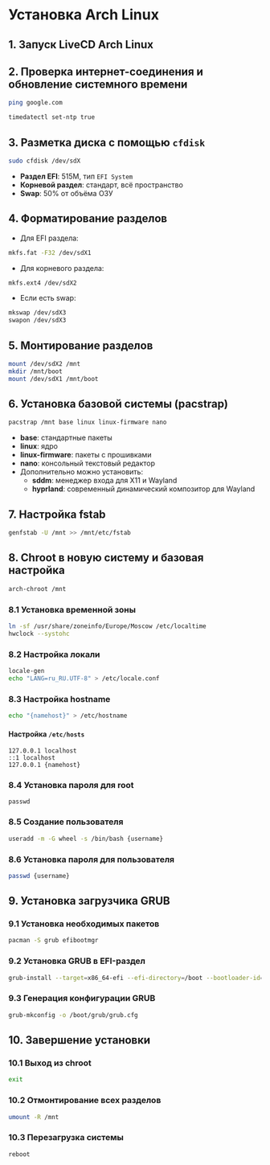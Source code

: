# Установка Arch Linux

## 1. Запуск LiveCD Arch Linux

## 2. Проверка интернет-соединения и обновление системного времени
```bash
ping google.com
```

```bash
timedatectl set-ntp true
```

## 3. Разметка диска с помощью `cfdisk`
```bash
sudo cfdisk /dev/sdX
```
- **Раздел EFI**: 515M, тип `EFI System`
- **Корневой раздел**: стандарт, всё пространство
- **Swap**: 50% от объёма ОЗУ

## 4. Форматирование разделов
- Для EFI раздела:
```bash
mkfs.fat -F32 /dev/sdX1
```
- Для корневого раздела:
```bash
mkfs.ext4 /dev/sdX2
```
- Если есть swap:
```bash
mkswap /dev/sdX3
swapon /dev/sdX3
```

## 5. Монтирование разделов
```bash
mount /dev/sdX2 /mnt
mkdir /mnt/boot
mount /dev/sdX1 /mnt/boot
```

## 6. Установка базовой системы (pacstrap)
```bash
pacstrap /mnt base linux linux-firmware nano
```
- **base**: стандартные пакеты
- **linux**: ядро
- **linux-firmware**: пакеты с прошивками
- **nano**: консольный текстовый редактор
- Дополнительно можно установить:
  - **sddm**: менеджер входа для X11 и Wayland
  - **hyprland**: современный динамический композитор для Wayland

## 7. Настройка fstab
```bash
genfstab -U /mnt >> /mnt/etc/fstab
```

## 8. Chroot в новую систему и базовая настройка
```bash
arch-chroot /mnt
```

### 8.1 Установка временной зоны
```bash
ln -sf /usr/share/zoneinfo/Europe/Moscow /etc/localtime
hwclock --systohc
```

### 8.2 Настройка локали
```bash
locale-gen
echo "LANG=ru_RU.UTF-8" > /etc/locale.conf
```

### 8.3 Настройка hostname
```bash
echo "{namehost}" > /etc/hostname
```
#### Настройка `/etc/hosts`
```hosts
127.0.0.1 localhost
::1 localhost
127.0.0.1 {namehost}
```

### 8.4 Установка пароля для root
```bah
passwd
```

### 8.5 Создание пользователя
```bash
useradd -m -G wheel -s /bin/bash {username}
```

### 8.6 Установка пароля для пользователя
```bash
passwd {username}
```

## 9. Установка загрузчика GRUB

### 9.1 Установка необходимых пакетов
```bash
pacman -S grub efibootmgr
```

### 9.2 Установка GRUB в EFI-раздел
```bash
grub-install --target=x86_64-efi --efi-directory=/boot --bootloader-id=GRUB
```

### 9.3 Генерация конфигурации GRUB
```bash
grub-mkconfig -o /boot/grub/grub.cfg
```

## 10. Завершение установки

### 10.1 Выход из chroot
```bash
exit
```

### 10.2 Отмонтирование всех разделов
```bash
umount -R /mnt
```

### 10.3 Перезагрузка системы
```bash
reboot
```

